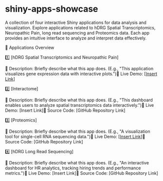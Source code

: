 # shiny-apps-showcase
A collection of four interactive Shiny applications for data analysis and visualization. Explore applications related to hDRG Spatial Transcriptomics, Neuropathic Pain, long read sequencing and Proteomics data. Each app provides an intuitive interface to analyze and interpret data effectively.

📌 Applications Overview

1️⃣ [hDRG Spatial Transcriptomics and Neuropathic Pain]

🔹 Description: Briefly describe what this app does. (E.g., "This application visualizes gene expression data with interactive plots.")🔗 Live Demo: [[Insert Link](https://sensoryomics.shinyapps.io/RNA-Data/)]

2️⃣ [Interactome]

🔹 Description: Briefly describe what this app does. (E.g., "This dashboard enables users to analyze spatial transcriptomics data interactively.")🔗 Live Demo: [Insert Link]📂 Source Code: [GitHub Repository Link]

3️⃣ [Proteomics]

🔹 Description: Briefly describe what this app does. (E.g., "A visualization tool for single-cell RNA sequencing data.")🔗 Live Demo: [[Insert Link](https://sensoryomics.shinyapps.io/Proteomics/)]📂 Source Code: [GitHub Repository Link]

4️⃣ [hDRG Long Read Sequencing]

🔹 Description: Briefly describe what this app does. (E.g., "An interactive dashboard for HR analytics, tracking hiring trends and performance metrics.")🔗 Live Demo: [Insert Link]📂 Source Code: [GitHub Repository Link]
